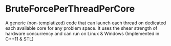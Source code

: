 # BruteForcePerThreadPerCore
A generic (non-templatized) code that can launch each thread on dedicated each available core for any problem space. It uses the shear strength of hardware concurrency and can run on Linux &amp; Windows (Implemented in C++11 &amp; STL)
